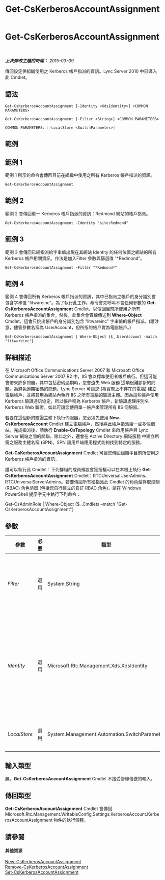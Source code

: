 ﻿---
title: Get-CsKerberosAccountAssignment
TOCTitle: Get-CsKerberosAccountAssignment
ms:assetid: 6eaba274-1693-42a7-841d-513bc1153647
ms:mtpsurl: https://technet.microsoft.com/zh-tw/library/Gg398526(v=OCS.15)
ms:contentKeyID: 49291269
ms.date: 08/10/2015
mtps_version: v=OCS.15
ms.translationtype: HT
---

# Get-CsKerberosAccountAssignment

 

_**上次修改主題的時間：** 2015-03-09_

傳回設定供組織使用之 Kerberos 帳戶指派的資訊。Lync Server 2010 中已導入此 Cmdlet。

## 語法

    Get-CsKerberosAccountAssignment [-Identity <XdsIdentity>] <COMMON PARAMETERS>

    Get-CsKerberosAccountAssignment [-Filter <String>] <COMMON PARAMETERS>

    COMMON PARAMETERS: [-LocalStore <SwitchParameter>]

## 範例

## 範例 1

範例 1 所示的命令會傳回目前在組織中使用之所有 Kerberos 帳戶指派的資訊。

    Get-CsKerberosAccountAssignment

## 範例 2

範例 2 會傳回單一 Kerberos 帳戶指派的資訊：Redmond 網站的帳戶指派。

    Get-CsKerberosAccountAssignment -Identity "site:Redmond"

## 範例 3

範例 3 會傳回已經指派給字串值出現在其網站 Identity 的任何位置之網站的所有 Kerberos 帳戶相關資訊。作法是加入Filter 參數與篩選值 "\*Redmond"。

    Get-CsKerberosAccountAssignment -Filter "*Redmond*"

## 範例 4

範例 4 會傳回所有 Kerberos 帳戶指派的資訊，其中已指派之帳戶的身分識別會包含字串值 "litwareinc"。為了執行此工作，命令會先呼叫不含任何參數的 **Get-CsKerberosAccountAssignment** Cmdlet，以傳回目前所使用之所有 Kerberos 帳戶指派的集合。然後，此集合會管線傳送到 **Where-Object** Cmdlet，這會只挑出帳戶的身分識別包含 "litwareinc" 字串值的帳戶指派。(請注意，儘管參數名稱為 UserAccount，但所指的帳戶實為電腦帳戶。)

    Get-CsKerberosAccountAssignment | Where-Object {$_.UserAccount -match "litwareinc"}

## 詳細描述

在 Microsoft Office Communications Server 2007 和 Microsoft Office Communications Server 2007 R2 中，IIS 會以標準使用者帳戶執行。但這可能會帶來許多問題，其中包括密碼過期時，您會遺失 Web 服務 這項很難診斷的問題。為避免過期密碼的問題，Lync Server 可讓您 (為實際上不存在的電腦) 建立電腦帳戶，並將其用為網站內執行 IIS 之所有電腦的驗證主體。因為這些帳戶使用 Kerberos 驗證通訊協定，所以帳戶稱為 Kerberos 帳戶，新驗證處理序別名 Kerberos Web 驗證。如此可讓您使用單一帳戶來管理所有 IIS 伺服器。

若要在這個新的驗證主體下執行伺服器，您必須先使用 **New-CsKerberosAccount** Cmdlet 建立電腦帳戶，然後將此帳戶指派給一或多個網站。完成指派後，請執行 **Enable-CsTopology** Cmdlet 來啟用帳戶與 Lync Server 網站之間的關聯。除此之外，還會在 Active Directory 網域服務 中建立所需之服務主體名稱 (SPN)。SPN 讓用戶端應用程式能夠找到特定的服務。

**Get-CsKerberosAccountAssignment** Cmdlet 可讓您傳回組織中目前所使用之 Kerberos 帳戶指派的資訊。

誰可以執行此 Cmdlet：下列群組的成員預設會獲授權可以在本機上執行 **Get-CsKerberosAccountAssignment** Cmdlet：RTCUniversalUserAdmins、RTCUniversalServerAdmins。若要傳回所有獲指派此 Cmdlet 的角色型存取控制 (RBAC) 角色清單 (包括您自行建立的自訂 RBAC 角色)，請在 Windows PowerShell 提示字元中執行下列命令：

Get-CsAdminRole | Where-Object {$\_.Cmdlets –match "Get-CsKerberosAccountAssignment"}

## 參數


<table>
<colgroup>
<col style="width: 25%" />
<col style="width: 25%" />
<col style="width: 25%" />
<col style="width: 25%" />
</colgroup>
<thead>
<tr class="header">
<th>參數</th>
<th>必要</th>
<th>類型</th>
<th>說明</th>
</tr>
</thead>
<tbody>
<tr class="odd">
<td><p><em>Filter</em></p></td>
<td><p>選用</p></td>
<td><p>System.String</p></td>
<td><p>可讓您在指定要傳回的 Kerberos 帳戶指派時使用萬用字元。例如，下列語法會傳回包含字串值 &quot;Europe&quot;:-Filter &quot;*Europe*&quot;。</p>
<p>請勿在同一個命令中同時使用 Identity 和 Filter 參數。</p></td>
</tr>
<tr class="even">
<td><p><em>Identity</em></p></td>
<td><p>選用</p></td>
<td><p>Microsoft.Rtc.Management.Xds.XdsIdentity</p></td>
<td><p>已指派 Kerberos 帳戶之網站的唯一識別碼；例如：-Identity &quot;site:Redmond&quot;。(注意，這是該網站的 Identity，而非電腦帳戶的 Identity)。您無法在指定網站 Identity 時使用萬用字元。若要使用萬用字元，請改用 Filter 參數。</p>
<p>若未加入 Identity 和 Filter 參數，<strong>Get-CsKerberosAccountAssignment</strong> Cmdlet 會傳回設定供組織使用的所有 Kerberos 帳戶指派。</p></td>
</tr>
<tr class="odd">
<td><p><em>LocalStore</em></p></td>
<td><p>選用</p></td>
<td><p>System.Management.Automation.SwitchParameter</p></td>
<td><p>從中央管理存放區的本機複本擷取 Kerberos 指派資料，而非從中央管理存放區本身擷取。</p></td>
</tr>
</tbody>
</table>


## 輸入類型

無。**Get-CsKerberosAccountAssignment** Cmdlet 不接受管線傳送的輸入。

## 傳回類型

**Get-CsKerberosAccountAssignment** Cmdlet 會傳回 Microsoft.Rtc.Management.WritableConfig.Settings.KerberosAccount.KerberosAccountAssignment 物件的執行個體。

## 請參閱

#### 其他資源

[New-CsKerberosAccountAssignment](new-cskerberosaccountassignment.md)  
[Remove-CsKerberosAccountAssignment](remove-cskerberosaccountassignment.md)  
[Set-CsKerberosAccountAssignment](set-cskerberosaccountassignment.md)

